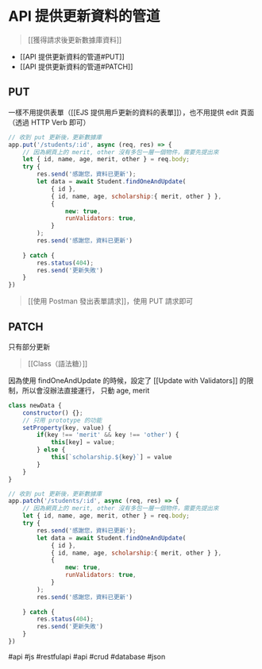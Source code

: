 # API 提供更新資料的管道
>[[獲得請求後更新數據庫資料]]

- [[API 提供更新資料的管道#PUT]]
- [[API 提供更新資料的管道#PATCH]]


## PUT 
一樣不用提供表單（[[EJS 提供用戶更新的資料的表單]]），也不用提供 edit 頁面（透過 HTTP Verb 即可）
```js
// 收到 put 更新後，更新數據庫
app.put('/students/:id', async (req, res) => {
	// 因為網頁上的 merit, other 沒有多包一層一個物件，需要先提出來
	let { id, name, age, merit, other } = req.body;
	try {
		res.send('感謝您，資料已更新');
		let data = await Student.findOneAndUpdate(
			{ id },
			{ id, name, age, scholarship:{ merit, other } },
			{
				new: true,
				runValidators: true,
			}
		);
		res.send('感謝您，資料已更新')
		
	} catch {
		res.status(404);
		res.send('更新失敗')
	}
})
```

>[[使用 Postman 發出表單請求]]，使用 PUT 請求即可

## PATCH
只有部分更新
>[[Class（語法糖）]]

因為使用 findOneAndUpdate 的時候，設定了 [[Update with Validators]] 的限制，所以會沒辦法直接運行，
只動 age, merit 
```js
class newData {
	constructor() {};
	// 只用 prototype 的功能
	setProperty(key, value) {
		if(key !== 'merit' && key !== 'other') {
			this[key] = value;
		} else {
			this[`scholarship.${key}`] = value
		}
	}
}

// 收到 put 更新後，更新數據庫
app.patch('/students/:id', async (req, res) => {
	// 因為網頁上的 merit, other 沒有多包一層一個物件，需要先提出來
	let { id, name, age, merit, other } = req.body;
	try {
		res.send('感謝您，資料已更新');
		let data = await Student.findOneAndUpdate(
			{ id },
			{ id, name, age, scholarship:{ merit, other } },
			{
				new: true,
				runValidators: true,
			}
		);
		res.send('感謝您，資料已更新')
		
	} catch {
		res.status(404);
		res.send('更新失敗')
	}
})
```
#api #js #restfulapi #api #crud #database #json 